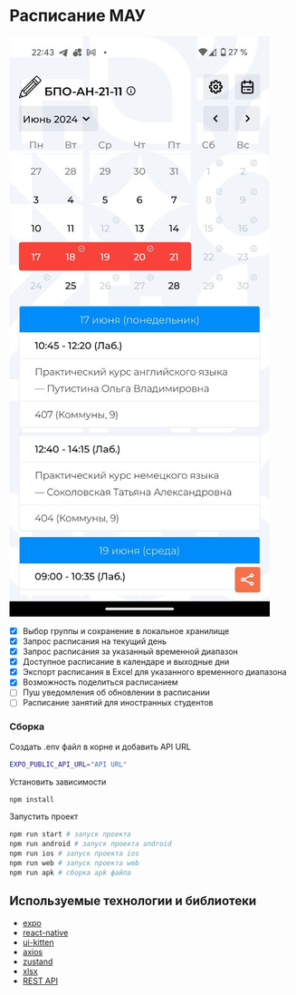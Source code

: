 # Расписание МАУ

![Screenshot](https://raw.githubusercontent.com/nikkkkolay/timetable/master/screenshot.png)

-   [x] Выбор группы и сохранение в локальное хранилище
-   [x] Запрос расписания на текущий день
-   [x] Запрос расписания за указанный временной диапазон
-   [x] Доступное расписание в календаре и выходные дни
-   [x] Экспорт расписания в Excel для указанного временного диапазона
-   [x] Возможность поделиться расписанием
-   [ ] Пуш уведомления об обновлении в расписании
-   [ ] Расписание занятий для иностранных студентов

### Сборка

Создать .env файл в корне и добавить API URL

```sh
EXPO_PUBLIC_API_URL="API URL"
```

Установить зависимости

```sh
npm install
```

Запустить проект

```sh
npm run start # запуск проекта
npm run android # запуск проекта android
npm run ios # запуск проекта ios
npm run web # запуск проекта web
npm run apk # сборка apk файла
```

## Используемые технологии и библиотеки

-   [expo](https://github.com/expo/expo)
-   [react-native](https://github.com/facebook/react-native)
-   [ui-kitten](https://github.com/akveo/react-native-ui-kitten)
-   [axios](https://github.com/axios/axios)
-   [zustand](https://github.com/pmndrs/zustand)
-   [xlsx](https://www.npmjs.com/package/xlsx)
-   [REST API](https://github.com/nikkkkolay/timetable_server)
